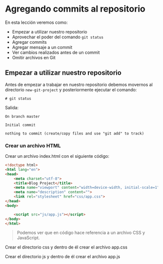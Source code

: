 # Agregando commits al repositorio

En esta lección veremos como:

 - Empezar a utilizar nuestro repositorio
 - Aprovechar el poder del comando `git status`
 - Agregar commits
 - Agregar mensaje a un commit
 - Ver cambios realizados antes de un commit
 - Omitir archivos en Git

## Empezar a utilizar nuestro repositorio

Antes de empezar a trabajar en nuestro repositorio debemos movernos al directorio `new-git-project` y posteriormente ejecutar el comando:


    # git status

Salida:

    On branch master

    Initial commit

    nothing to commit (create/copy files and use "git add" to track)

### Crear un archivo HTML

Crear un archivo index.html con el siguiente código:

```html
<!doctype html>
<html lang="en">
<head>
    <meta charset="utf-8">
    <title>Blog Project</title>
    <meta name="viewport" content="width=device-width, initial-scale=1">
    <meta name="description" content="">
    <link rel="stylesheet" href="css/app.css">
</head>
<body>

    <script src="js/app.js"></script>
</body>
</html>
```

> Podemos ver que en código hace referencia a un archivo CSS  y JavaScript.

Crear el directorio css y dentro de él crear el archivo app.css

Crear el directorio js y dentro de él crear el archivo app.js




<!--stackedit_data:
eyJoaXN0b3J5IjpbLTEwNDQ1MTE1MDUsMTcxODIzNzI4MSwxMz
I1NzQ2Mzc0LDE1NjI0MzUyNzksMTc1MDIwOTU0Niw0MjEwNDM2
NiwyMDQwMjI4OTY5LC0xNzU4OTg0NzI0LDEzMjY5NDY3NjcsMT
gxNTEyMTc4MCw0MTYzNTgwNjNdfQ==
-->